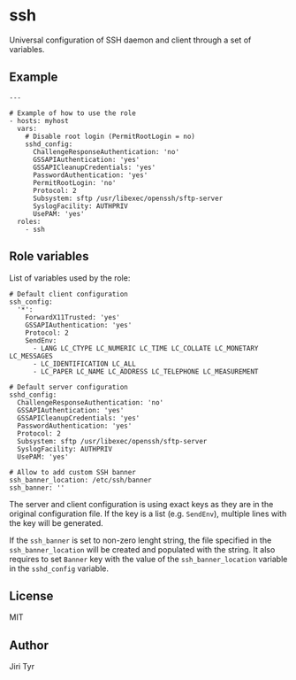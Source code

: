 ssh
===

Universal configuration of SSH daemon and client through a set of variables.


Example
-------

```
---

# Example of how to use the role
- hosts: myhost
  vars:
    # Disable root login (PermitRootLogin = no)
    sshd_config:
      ChallengeResponseAuthentication: 'no'
      GSSAPIAuthentication: 'yes'
      GSSAPICleanupCredentials: 'yes'
      PasswordAuthentication: 'yes'
      PermitRootLogin: 'no'
      Protocol: 2
      Subsystem: sftp /usr/libexec/openssh/sftp-server
      SyslogFacility: AUTHPRIV
      UsePAM: 'yes'
  roles:
    - ssh
```


Role variables
--------------

List of variables used by the role:

```
# Default client configuration
ssh_config:
  '*':
    ForwardX11Trusted: 'yes'
    GSSAPIAuthentication: 'yes'
    Protocol: 2
    SendEnv:
      - LANG LC_CTYPE LC_NUMERIC LC_TIME LC_COLLATE LC_MONETARY LC_MESSAGES
      - LC_IDENTIFICATION LC_ALL
      - LC_PAPER LC_NAME LC_ADDRESS LC_TELEPHONE LC_MEASUREMENT

# Default server configuration
sshd_config:
  ChallengeResponseAuthentication: 'no'
  GSSAPIAuthentication: 'yes'
  GSSAPICleanupCredentials: 'yes'
  PasswordAuthentication: 'yes'
  Protocol: 2
  Subsystem: sftp /usr/libexec/openssh/sftp-server
  SyslogFacility: AUTHPRIV
  UsePAM: 'yes'

# Allow to add custom SSH banner
ssh_banner_location: /etc/ssh/banner
ssh_banner: ''
```

The server and client configuration is using exact keys as they are in the
original configuration file. If the key is a list (e.g. `SendEnv`), multiple
lines with the key will be generated.

If the `ssh_banner` is set to non-zero lenght string, the file specified in the
`ssh_banner_location` will be created and populated with the string. It also
requires to set `Banner` key with the value of the `ssh_banner_location` variable
in the `sshd_config` variable.


License
-------

MIT


Author
------

Jiri Tyr
